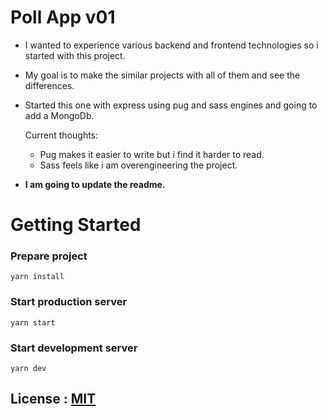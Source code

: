 # Poll App v01

- I wanted to experience various backend and frontend technologies so i started with this project. 

- My goal is to make the similar projects with all of them and see the differences.

- Started this one with express using pug and sass engines and going to add a MongoDb.
   
   Current thoughts: 
    - Pug makes it easier to write but i find it harder to read.  
    - Sass feels like i am overengineering the project. 
    
- **I am going to update the readme.**

# Getting Started

### Prepare project
```
yarn install
```

### Start production server

```
yarn start
```

### Start development server

```
yarn dev
```

## License : [MIT](https://github.com/dedeogluhu/poll-app-v01/blob/main/LICENSE)
